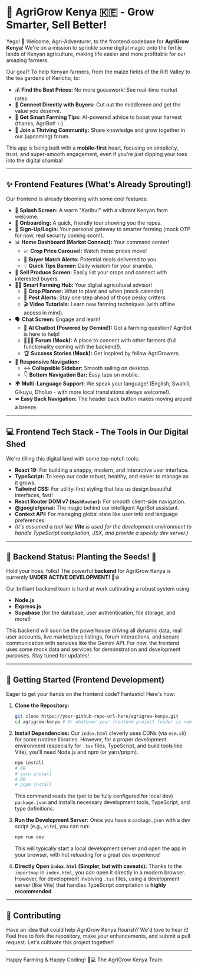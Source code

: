 # 🌱 AgriGrow Kenya 🇰🇪 - Grow Smarter, Sell Better!

Yego! 👋 Welcome, Agri-Adventurer, to the frontend codebase for **AgriGrow Kenya**! We're on a mission to sprinkle some digital magic onto the fertile lands of Kenyan agriculture, making life easier and more profitable for our amazing farmers.

Our goal? To help Kenyan farmers, from the maize fields of the Rift Valley to the tea gardens of Kericho, to:
*   💰 **Find the Best Prices:** No more guesswork! See real-time market rates.
*   🤝 **Connect Directly with Buyers:** Cut out the middlemen and get the value you deserve.
*   🧠 **Get Smart Farming Tips:** AI-powered advice to boost your harvest (thanks, AgriBot! ✨).
*   💬 **Join a Thriving Community:** Share knowledge and grow together in our (upcoming) forum.

This app is being built with a **mobile-first** heart, focusing on simplicity, trust, and super-smooth engagement, even if you're just dipping your toes into the digital shamba!

---

## ✨ Frontend Features (What's Already Sprouting!)

Our frontend is already blooming with some cool features:

*   👋 **Splash Screen:** A warm "Karibu!" with a vibrant Kenyan farm welcome.
*   🚀 **Onboarding:** A quick, friendly tour showing you the ropes.
*   🔐 **Sign-Up/Login:** Your personal gateway to smarter farming (mock OTP for now, real security coming soon!).
*   📊 **Home Dashboard (Market Connect):** Your command center!
    *   📈 **Crop Price Carousel:** Watch those prices move!
    *   🔔 **Buyer Match Alerts:** Potential deals delivered to you.
    *   💡 **Quick Tips Banner:** Daily wisdom for your shamba.
*   🛒 **Sell Produce Screen:** Easily list your crops and connect with interested buyers.
*   🧑‍🏫 **Smart Farming Hub:** Your digital agricultural advisor!
    *   📅 **Crop Planner:** What to plant and when (mock calendar).
    *   🐛 **Pest Alerts:** Stay one step ahead of those pesky critters.
    *   🎬 **Video Tutorials:** Learn new farming techniques (with offline access in mind).
*   🗣️ **Chat Screen:** Engage and learn!
    *   🤖 **AI Chatbot (Powered by Gemini!):** Got a farming question? AgriBot is here to help!
    *   🧑‍🤝‍🧑 **Forum (Mock):** A place to connect with other farmers (full functionality coming with the backend!).
    *   🏆 **Success Stories (Mock):** Get inspired by fellow AgriGrowers.
*   📱 **Responsive Navigation:**
    *   ↔️ **Collapsible Sidebar:** Smooth sailing on desktop.
    *   👇 **Bottom Navigation Bar:** Easy taps on mobile.
*   🌍 **Multi-Language Support:** We speak your language! (English, Swahili, Gikuyu, Dholuo - with more local translations always welcome!).
*   ⬅️ **Easy Back Navigation:** The header back button makes moving around a breeze.

---

## 💻 Frontend Tech Stack - The Tools in Our Digital Shed

We're tilling this digital land with some top-notch tools:

*   **React 19:** For building a snappy, modern, and interactive user interface.
*   **TypeScript:** To keep our code robust, healthy, and easier to manage as it grows.
*   **Tailwind CSS:** For utility-first styling that lets us design beautiful interfaces, fast!
*   **React Router DOM v7 (`HashRouter`):** For smooth client-side navigation.
*   **@google/genai:** The magic behind our intelligent AgriBot assistant.
*   **Context API:** For managing global state like user info and language preferences.
*   *(It's assumed a tool like **Vite** is used for the development environment to handle TypeScript compilation, JSX, and provide a speedy dev server.)*

---

## 🚧 Backend Status: Planting the Seeds! 🚧

Hold your hoes, folks! The powerful **backend** for AgriGrow Kenya is currently **UNDER ACTIVE DEVELOPMENT!** 🌱⚙️

Our brilliant backend team is hard at work cultivating a robust system using:
*   **Node.js**
*   **Express.js**
*   **Supabase** (for the database, user authentication, file storage, and more!)

This backend will soon be the powerhouse driving all dynamic data, real user accounts, live marketplace listings, forum interactions, and secure communication with services like the Gemini API. For now, the frontend uses some mock data and services for demonstration and development purposes. Stay tuned for updates!

---

## 🚀 Getting Started (Frontend Development)

Eager to get your hands on the frontend code? Fantastic! Here's how:

1.  **Clone the Repository:**
    ```bash
    git clone https://your-github-repo-url-here/agrigrow-kenya.git
    cd agrigrow-kenya # Or whatever your frontend project folder is named
    ```

2.  **Install Dependencies:**
    Our `index.html` cleverly uses CDNs (via `esm.sh`) for some runtime libraries. However, for a proper development environment (especially for `.tsx` files, TypeScript, and build tools like Vite), you'll need Node.js and npm (or yarn/pnpm).
    ```bash
    npm install
    # OR
    # yarn install
    # OR
    # pnpm install
    ```
    This command reads the (yet to be fully configured for local dev) `package.json` and installs necessary development tools, TypeScript, and type definitions.

3.  **Run the Development Server:**
    Once you have a `package.json` with a dev script (e.g., `vite`), you can run:
    ```bash
    npm run dev
    ```
    This will typically start a local development server and open the app in your browser, with hot reloading for a great dev experience!

4.  **Directly Open `index.html` (Simpler, but with caveats):**
    Thanks to the `importmap` in `index.html`, you *can* open it directly in a modern browser. However, for development involving `.tsx` files, using a development server (like Vite) that handles TypeScript compilation is **highly recommended**.

---

## 🤝 Contributing

Have an idea that could help AgriGrow Kenya flourish? We'd love to hear it! Feel free to fork the repository, make your enhancements, and submit a pull request. Let's cultivate this project together!

---

Happy Farming & Happy Coding! 🌾💻
The AgriGrow Kenya Team
